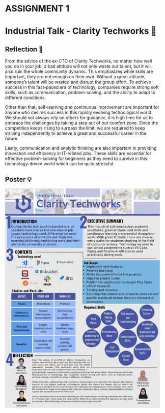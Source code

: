 # ASSIGNMENT 1
# Industrial Talk - Clarity Techworks 🤖

## Reflection 🧠
From the advice of the ex-CTO of Clarity Techworks, no matter how well you do in your job, a bad attitude will not only waste our talent, but it will also ruin the whole community dynamic. This emphasizes while skills are important, they are not enough on their own. Without a great attitude, someone’s talent will be wasted and disrupt the group effort. To achieve success in this fast-paced era of technology, companies require strong soft skills, such as communication, problem-solving, and the ability to adapt to different conditions.

Other than that, self-learning and continuous improvement are important for anyone who desires success in this rapidly evolving technological world. We should not always rely on others for guidance, it is high time for us to embrace the challenges by taking a step out of our comfort zone. Since the competition keeps rising to surpass the limit, we are required to keep striving independently to achieve a great and successful career in the future. 

Lastly, communication and analytic thinking are also important in providing innovation and efficiency in IT-related jobs. These skills are essential for effective problem-solving for beginners as they need to survive in this technology-driven world which can be quite stressful.

## Poster 💡

<img src="https://github.com/khiraanisa/files/blob/main/Clarity%20Techworks%20-%20Industrial%20Talk.jpg" alt="Classroom Discussion Photo" width="600">
